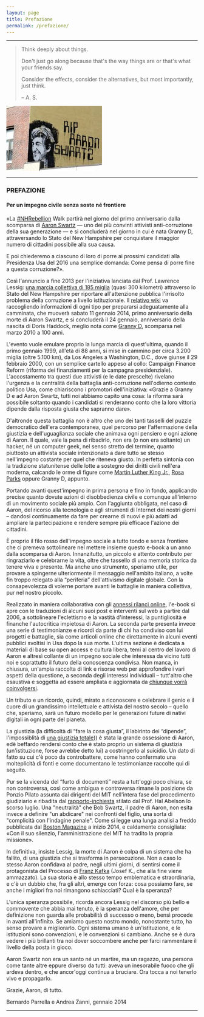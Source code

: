 ```yaml
---
layout: page
title: Prefazione
permalink: /prefazione/
---
```

* * * * *


<!---Below is a blockquote -->
> Think deeply about things.
>
> Don't just go along because that's the way things are or that's what your
> friends say.
>
> Consider the effects, consider the alternatives, but most importantly,
> just think.
>
> – A. S.

![](../Images/2OOaswartz_ital_img_1.jpg)

* * * * *

### PREFAZIONE

#### Per un impegno civile senza soste né frontiere

«La [#NHRebellion](https://twitter.com/nhrebellion) Walk partirà nel giorno del
primo anniversario dalla scomparsa di
[Aaron Swartz](https://it.wikipedia.org/wiki/Aaron_Swartz) — uno dei più
convinti attivisti anti-corruzione della sua generazione — e si concluderà nel
giorno in cui è nata Granny D, attraversando lo Stato del New Hampshire per
conquistare il maggior numero di cittadini possibile alla sua causa. 

E poi chiederemo a ciascuno di loro di porre ai prossimi candidati alla
Presidenza Usa del 2016 una semplice domanda: Come pensa di porre fine a questa
corruzione?».

Così l'annuncio a fine 2013 per l'iniziativa lanciata dal Prof. Lawrence Lessig:
[una marcia collettiva di 185 miglia](http://www.nhrebellion.org/) (quasi 300
kilometri) attraverso lo Stato del New Hampshire per riportare all'attenzione
pubblica l'irrisolto problema della corruzione a livello istituzionale.
Il [relativo wiki](http://wiki.lessig.org/Prep_here) va raccogliendo
informazioni di ogni tipo per prepararsi adeguatamente alla camminata, che
muoverà sabato 11 gennaio 2014, primo anniversario della morte di Aaron Swartz,
e si concluderà il 24 gennaio, anniversario della nascita di Doris Haddock,
meglio nota come [Granny D](https://en.wikipedia.org/wiki/Doris_Haddock),
scomparsa nel marzo 2010 a 100 anni.

L'evento vuole emulare proprio la lunga marcia di quest'ultima, quando il primo
gennaio 1999, all'età di 88 anni, si mise in cammino per circa 3.200 miglia
(oltre 5.100 km), da Los Angeles a Washington, D.C., dove giunse il 29 febbraio
2000, con un semplice cartello appeso al collo: Campaign Finance Reform (riforma
dei finanziamenti per la campagna presidenziale). L'accostamento tra questi due
attivisti (e le date prescelte) rivelano l'urgenza e la centralità della
battaglia anti-corruzione nell'odierno contesto politico Usa, come chiariscono i
promotori dell'iniziativa: «Grazie a Granny D e ad Aaron Swartz, tutti noi
abbiamo capito una cosa: la riforma sarà possibile soltanto quando i candidati
si renderanno conto che la loro vittoria dipende dalla risposta giusta che
sapranno dare».

D'altronde questa battaglia non è altro che uno dei tanti tasselli del puzzle
democratico dell'era contemporanea, quel percorso per l'affermazione della
giustizia e dell'uguaglianza sociale che animava ogni pensiero e ogni azione di
Aaron. Il quale, vale la pena di ribadirlo, non era (o non era soltanto) un
hacker, né un computer geek, nel senso stretto del termine, quanto piuttosto un
attivista sociale intenzionato a dare tutto se stesso nell'impegno costante per
quel che riteneva giusto. In perfetta sintonia con la tradizione statunitense
delle lotte a sostegno dei diritti civili nell'era moderna, calcando le orme di
figure come
[Martin Luther King Jr.](https://it.wikipedia.org/wiki/Martin_Luther_King),
[Rosa Parks](https://it.wikipedia.org/wiki/Rosa_Parks) oppure Granny D, appunto.

Portando avanti quest'impegno in prima persona e fino in fondo, applicando
precise quanto dovute azioni di disobbedienza civile e comunque all'interno di
un movimento sociale più ampio. Con l'aggiunta obbligata, nel caso di Aaron, del
ricorso alla tecnologia e agli strumenti di Internet dei nostri giorni – dandosi
continuamente da fare per crearne di nuovi e più adatti ad ampliare la
partecipazione e rendere sempre più efficace l'azione dei cittadini.
 
È proprio il filo rosso dell'impegno sociale a tutto tondo e senza frontiere
che ci premeva sottolineare nel mettere insieme questo e-book a un anno dalla
scomparsa di Aaron. Innanzitutto, un piccolo e attento contributo per
ringraziarlo e celebrarne la vita, oltre che tassello di una memoria storica da
tenere viva e presente. Ma anche uno strumento, speriamo utile, per provare a
spingerne ulteriormente il messaggio nell'ambito italiano, a volte fin troppo
relegato alla “periferia” dell'attivismo digitale globale. Con la consapevolezza
di volerne portare avanti le battaglie in maniera collettiva, pur nel nostro
piccolo.

Realizzato in maniera collaborativa con gli
[annessi rilanci online](http://aaronswartztributo.tumblr.com/), l'e-book si
apre con le traduzioni di alcuni suoi post e interventi sul web a partire dal
2006, a sottolineare l'eclettismo e la vastità d'interessi, la puntigliosità e
finanche l'autocritica impietosa di Aaron. La seconda parte presenta invece una
serie di testimonianze e ricordi da parte di chi ha condiviso con lui progetti e
battaglie, sia come articoli online che direttamente in alcuni eventi pubblici
svoltisi in Usa dopo la sua morte. L'ultima sezione è dedicata a materiali di
base su open access e cultura libera, temi al centro del lavoro di Aaron e
altresì collante di un impegno sociale che interessa da vicino tutti noi e
soprattutto il futuro della conoscenza condivisa. Non manca, in chiusura,
un'ampia raccolta di link e risorse web per approfondire i vari aspetti della
questione, a seconda degli interessi individuali – tutt'altro che esaustiva e
soggetta ad essere ampliata e aggiornata da
[chiunque vorrà coinvolgersi](http://aaronswartztributo.tumblr.com/). 

Un tributo e un ricordo, quindi, mirato a riconoscere e celebrare il genio e il
cuore di un grandissimo intellettuale e attivista del nostro secolo – quello
che, speriamo, sarà un futuro modello per le generazioni future di nativi
digitali in ogni parte del pianeta.

La giustizia (la difficoltà di “fare la cosa giusta”, il labirinto dei
“dipende”, l'impossiblità di
[una giustizia totale](http://www.aaronsw.com/weblog/immoral))) è stata la
grande ossessione di Aaron, edè beffardo rendersi conto che è stato proprio un
sistema di giustizia (un'istituzione, forse avrebbe detto lui) a costringerlo al
suicidio. Un dato di fatto su cui c'è poco da controbattere, come hanno
confermato una molteplicità di fonti e come documentano le testimonianze
raccolte qui di seguito.
 
Pur se la vicenda del “furto di documenti” resta a tutt'oggi poco chiara, se non
controversa, così come ambigua e controversa rimane la posizione da Ponzio
Pilato assunta dai dirigenti del MIT nell'intera fase del procedimento
giudiziario e ribadita dal
[rapporto-inchiesta](http://web.mit.edu/newsoffice/2013/mit-releases-swartz-report-0730.html)
stilato dal Prof. Hal Abelson lo scorso luglio.
Una "neutralità" che Bob Swartz, il padre di Aaron, non esita invece a definire
"un abdicare" nei confronti del figlio, una sorta di "complicità con l'indagine
penale". Come si legge una lunga analisi a freddo pubblicata dal
[Boston Magazine](http://www.bostonmagazine.com/news/article/2014/01/02/bob-swartz-losing-aaron/5/)
a inizio 2014, e caldamente consigliata:
«Con il suo silenzio, l'amministrazione del MIT ha tradito la propria missione».

In definitiva, insiste Lessig, la morte di Aaron è colpa di un sistema che ha
fallito, di una giustizia che si trasforma in persecuzione. Non a caso lo
stesso Aaron confidava al padre, negli ultimi giorni, di sentirsi come il
protagonista del Processo di
[Franz Kafka](https://it.wikipedia.org/wiki/Franz_Kafka)
(Josef K., che alla fine viene ammazzato). 
La sua storia è allo stesso tempo emblematica e straordinaria, e c'è un dubbio
che, fra gli altri, emerge con forza: cosa possiamo fare, se anche i migliori
fra noi rimangono schiacciati? Qual è la speranza?
 
L'unica speranza possibile, ricorda ancora Lessig nel discorso più bello e
commovente che abbia mai tenuto, è la speranza dell'amore, che per definizione
non guarda alle probabilità di successo o meno, bensì procede in avanti
all'infinito.
Se amiamo questo nostro mondo, nonostante tutto, ha senso provare a migliorarlo.
Ogni sistema umano è un'istituzione, e le istituzioni sono convenzioni, e le
convenzioni si cambiano. Anche se è dura vedere i più brillanti tra noi dover
soccombere anche per farci rammentare il livello della posta in gioco.

Aaron Swartz non era un santo né un martire, ma un ragazzo, una persona come
tante altre eppure diverso da tutti: aveva un inesorabile fuoco che gli ardeva
dentro, e che ancor'oggi continua a bruciare. Ora tocca a noi tenerlo vivo e
propagarlo.

Grazie, Aaron, di tutto.

Bernardo Parrella e Andrea Zanni, gennaio 2014

* * * * *
